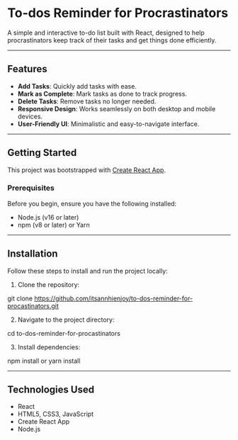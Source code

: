 # To-dos Reminder for Procrastinators

A simple and interactive to-do list built with React, designed to help procrastinators keep track of their tasks and get things done efficiently.

---

## Features

- **Add Tasks**: Quickly add tasks with ease.
- **Mark as Complete**: Mark tasks as done to track progress.
- **Delete Tasks**: Remove tasks no longer needed.
- **Responsive Design**: Works seamlessly on both desktop and mobile devices.
- **User-Friendly UI**: Minimalistic and easy-to-navigate interface.

---

## Getting Started

This project was bootstrapped with [Create React App](https://github.com/facebook/create-react-app).

### Prerequisites

Before you begin, ensure you have the following installed:

- Node.js (v16 or later)
- npm (v8 or later) or Yarn

---

## Installation

Follow these steps to install and run the project locally:

1. Clone the repository:

git clone https://github.com/itsannhienjoy/to-dos-reminder-for-procastinators.git

2. Navigate to the project directory:

cd to-dos-reminder-for-procastinators

3. Install dependencies:

npm install or yarn install

---

## Technologies Used

- React
- HTML5, CSS3, JavaScript
- Create React App
- Node.js